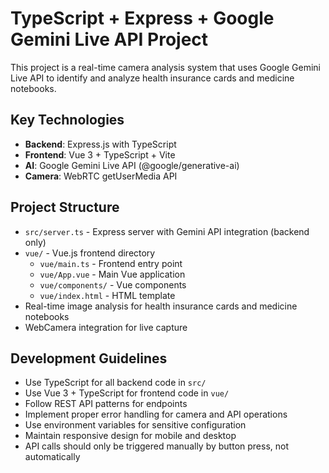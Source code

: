 <!-- Use this file to provide workspace-specific custom instructions to Copilot. For more details, visit https://code.visualstudio.com/docs/copilot/copilot-customization#_use-a-githubcopilotinstructionsmd-file -->

# TypeScript + Express + Google Gemini Live API Project

This project is a real-time camera analysis system that uses Google Gemini Live API to identify and analyze health insurance cards and medicine notebooks.

## Key Technologies
- **Backend**: Express.js with TypeScript
- **Frontend**: Vue 3 + TypeScript + Vite
- **AI**: Google Gemini Live API (@google/generative-ai)
- **Camera**: WebRTC getUserMedia API

## Project Structure
- `src/server.ts` - Express server with Gemini API integration (backend only)
- `vue/` - Vue.js frontend directory
  - `vue/main.ts` - Frontend entry point
  - `vue/App.vue` - Main Vue application
  - `vue/components/` - Vue components
  - `vue/index.html` - HTML template
- Real-time image analysis for health insurance cards and medicine notebooks
- WebCamera integration for live capture

## Development Guidelines
- Use TypeScript for all backend code in `src/`
- Use Vue 3 + TypeScript for frontend code in `vue/`
- Follow REST API patterns for endpoints
- Implement proper error handling for camera and API operations
- Use environment variables for sensitive configuration
- Maintain responsive design for mobile and desktop
- API calls should only be triggered manually by button press, not automatically
